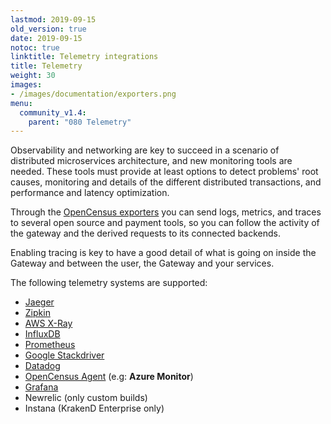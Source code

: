 ```yaml
---
lastmod: 2019-09-15
old_version: true
date: 2019-09-15
notoc: true
linktitle: Telemetry integrations
title: Telemetry
weight: 30
images:
- /images/documentation/exporters.png
menu:
  community_v1.4:
    parent: "080 Telemetry"
---
```

Observability and networking are key to succeed in a scenario of distributed microservices architecture, and new monitoring tools are needed. These tools must provide at least options to detect problems' root causes, monitoring and details of the different distributed transactions, and performance and latency optimization.

Through the [OpenCensus exporters](/docs/v1.4/telemetry/opencensus/) you can send logs, metrics, and traces to several open source and payment tools, so you can follow the activity of the gateway and the derived requests to its connected backends.

Enabling tracing is key to have a good detail of what is going on inside the Gateway and between the user, the Gateway and your services.

The following telemetry systems are supported:

- [Jaeger](/docs/v1.4/telemetry/jaeger/)
- [Zipkin](/docs/v1.4/telemetry/zipkin/)
- [AWS X-Ray](/docs/v1.4/telemetry/xray/)
- [InfluxDB](/docs/v1.4/telemetry/influxdb/)
- [Prometheus](/docs/v1.4/telemetry/prometheus/)
- [Google Stackdriver](/docs/v1.4/telemetry/stackdriver/)
- [Datadog](/docs/v1.4/telemetry/datadog/)
- [OpenCensus Agent](/docs/v1.4/telemetry/opencensus/) (e.g: **Azure Monitor**)
- [Grafana](/docs/v1.4/extended-metrics/grafana/)
- Newrelic (only custom builds)
- Instana (KrakenD Enterprise only)
